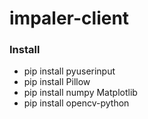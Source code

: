 # impaler-client

### Install
  - pip install pyuserinput
  - pip install Pillow
  - pip install numpy Matplotlib
  - pip install opencv-python